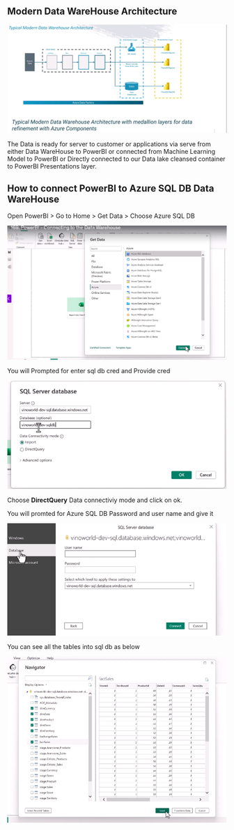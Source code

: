 Modern Data WareHouse Architecture
---

![alt text](moderndwharc.png)

The Data is ready for server to customer or applications via serve from either Data WareHouse  to PowerBI or connected from Machine Learning Model to PowerBI or Directly connected to our Data lake cleansed container to PowerBI Presentations layer.

How to connect PowerBI to Azure SQL DB Data WareHouse
---

Open PowerBI > Go to Home > Get Data > Choose Azure SQL DB

![alt text](connectsqdb.png)

You will Prompted for enter sql db cred and Provide cred

![alt text](givecred.png)

Choose **DirectQuery** Data connectiviy mode and click on ok.

You will promted for Azure SQL DB Password and user name and give it

![alt text](sql-up.png)

You can see all the tables into sql db as below

![alt text](sqldbtables.png)

